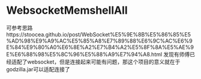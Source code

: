﻿# WebsocketMemshellAll
可参考思路https://stoocea.github.io/post/WebSocket%E5%9E%8B%E5%86%85%E5%AD%98%E9%A9%AC%E5%85%A8%E7%89%88%E6%9C%AC%E6%9E%84%E9%80%A0%E6%8E%A2%E7%B4%A2%E5%8F%8A%E5%AE%9E%E6%88%98%E5%8C%96%E5%88%A9%E7%94%A8.html
发现有师傅已经适配了websocket，但是连接起来可能有问题，那这个项目的意义就在于godzilla.jar可以适配连接了
